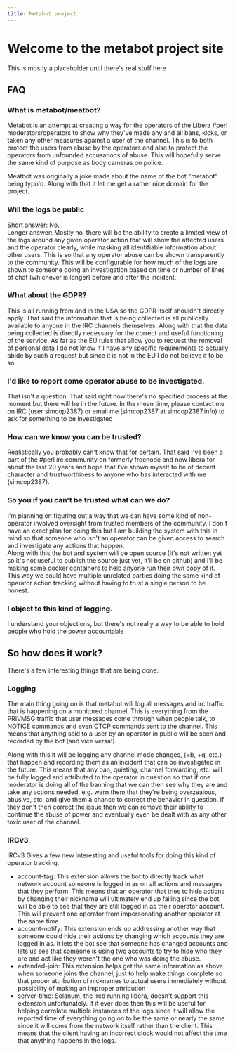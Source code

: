```yaml
---
title: Metabot project
---
```


# Welcome to the metabot project site

This is mostly a placeholder until there's real stuff here

## FAQ

### What is metabot/meatbot?  

Metabot is an attempt at creating a way for the operators of the Libera #perl moderators/operators to show why they've made any and all bans, kicks, or taken any other measures against a user of the channel.  This is to both protect the users from abuse by the operators and also to protect the operators from unfounded accusations of abuse.  This will hopefully serve the same kind of purpose as body cameras on police.  

Meatbot was originally a joke made about the name of the bot "metabot" being typo'd.  Along with that it let me get a rather nice domain for the project.  

### Will the logs be public  
Short answer: No.  
Longer answer: Mostly no, there will be the ability to create a limited view of the logs around any given operator action that will show the affected users and the operator clearly, while masking all identifiable information about other users.  This is so that any operator abuse can be shown transparently to the community.  This will be configurable for how much of the logs are shown to someone doing an investigation based on time or number of lines of chat (whichever is longer) before and after the incident.

### What about the GDPR?  
This is all running from and in the USA so the GDPR itself shouldn't directly apply.  That said the information that is being collected is all publically available to anyone in the IRC channels themselves.  Along with that the data being collected is directly necessary for the correct and useful functioning of the service.  As far as the EU rules that allow you to request the removal of personal data I do not know if I have any specific requirements to actually abide by such a request but since it is not in the EU I do not believe it to be so.

### I'd like to report some operator abuse to be investigated.  
That isn't a question.  That said right now there's no specified process at the moment but there will be in the future.  In the mean time, please contact me on IRC (user simcop2387) or email me (simcop2387 at simcop2387.info) to ask for something to be investigated

### How can we know you can be trusted?  
Realistically you probably can't know that for certain.  That said I've been a part of the #perl irc community on formerly freenode and now libera for about the last 20 years and hope that I've shown myself to be of decent character and trustworthiness to anyone who has interacted with me (simcop2387).

### So you if you can't be trusted what can we do?  
I'm planning on figuring out a way that we can have some kind of non-operator involved oversight from trusted members of the community.  I don't have an exact plan for doing this but I am building the system with this in mind so that someone who isn't an operator can be given access to search and investigate any actions that happen.   
Along with this the bot and system will be open source (It's not written yet so it's not useful to publish the source just yet, it'll be on github) and I'll be making some docker containers to help anyone run their own copy of it.  This way we could have multiple unrelated parties doing the same kind of operator action tracking without having to trust a single person to be honest.

### I object to this kind of logging.  
I understand your objections, but there's not really a way to be able to hold people who hold the power accountable

## So how does it work?
There's a few interesting things that are being done:

### Logging

The main thing going on is that metabot will log all messages and irc traffic that is happening on a monitored channel.  This is everything from the PRIVMSG traffic that user messages come through when people talk, to NOTICE commands and even CTCP commands sent to the channel.  This means that anything said to a user by an operator in public will be seen and recorded by the bot (and vice versa!).

Along with this it will be logging any channel mode changes, (+b, +q, etc.) that happen and recording them as an incident that can be investigated in the future.  This means that any ban, quieting, channel forwarding, etc. will be fully logged and attributed to the operator in question so that if one moderator is doing all of the banning that we can then see why they are and take any actions needed, e.g. warn them that they're being overzealous, abusive, etc. and give them a chance to correct the behavior in question.  If they don't then correct the issue then we can remove their ability to continue the abuse of power and eventually even be dealt with as any other toxic user of the channel.

### IRCv3

IRCv3 Gives a few new interesting and useful tools for doing this kind of operator tracking.  

* account-tag: This extension allows the bot to directly track what network account someone is logged in as on all actions and messages that they perform.  This means that an operator that tries to hide actions by changing their nickname will ultimately end up failing since the bot will be able to see that they are still logged in as their operator account.  This will prevent one operator from impersonating another operator at the same time.
* account-notify: This extension ends up addressing another way that someone could hide their actions by changing which accounts they are logged in as.  It lets the bot see that someone has changed accounts and lets us see that someone is using two accounts to try to hide who they are and act like they weren't the one who was doing the abuse.
* extended-join: This extension helps get the same information as above when someone joins the channel, just to help make things complete so that proper attribution of nicknames to actual users immediately without possibility of making an improper attribution
* server-time: Solanum, the ircd running libera, doesn't support this extension unfortunately.  If it ever does then this will be useful for helping corrolate multiple instances of the logs since it will allow the reported time of everything going on to be the same or nearly the same since it will come from the network itself rather than the client.  This means that the client having an incorrect clock would not affect the time that anything happens in the logs.
